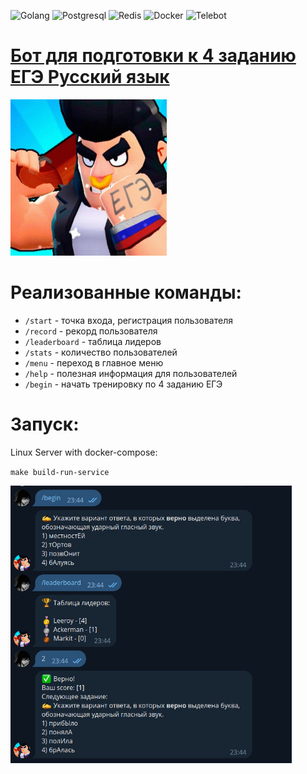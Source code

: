 ![Golang](https://img.shields.io/badge/-Golang-090909?style=for-the-badge&logo=go&logoColor=47C5FB)
![Postgresql](https://img.shields.io/badge/-PostgreSQL-090909?style=for-the-badge&logo=postgresql&logoColor=097CDB)
![Redis](https://img.shields.io/badge/-Redis-090909?style=for-the-badge&logo=redis&logoColor=F8C52C)
![Docker](https://img.shields.io/badge/-Docker-090909?style=for-the-badge&logo=docker&logoColor=F88C00)
![Telebot](https://img.shields.io/badge/-Telebot-090909?style=for-the-badge&logo=telegram&logoColor=E9D54D)

# [Бот для подготовки к 4 заданию ЕГЭ Русский язык](https://t.me/ege_russian_full_bot)

<img src="./images/icon.jpg" width="250">

# Реализованные команды:

* `/start` - точка входа, регистрация пользователя
* `/record` - рекорд пользователя
* `/leaderboard` - таблица лидеров
* `/stats` - количество пользователей
* `/menu` - переход в главное меню
* `/help` - полезная информация для пользователей
* `/begin` - начать тренировку по 4 заданию ЕГЭ

# Запуск:

Linux Server with docker-compose:

`make build-run-service`

<img src="./images/gameplay.png" width="450">





